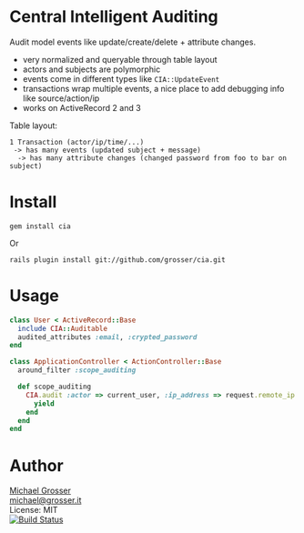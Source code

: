 Central Intelligent Auditing
============================

Audit model events like update/create/delete + attribute changes.

 - very normalized and queryable through table layout
 - actors and subjects are polymorphic
 - events come in different types like `CIA::UpdateEvent`
 - transactions wrap multiple events, a nice place to add debugging info like source/action/ip
 - works on ActiveRecord 2 and 3

Table layout:

    1 Transaction (actor/ip/time/...)
     -> has many events (updated subject + message)
      -> has many attribute changes (changed password from foo to bar on subject)


Install
=======
    gem install cia
Or

    rails plugin install git://github.com/grosser/cia.git


Usage
=====

```Ruby
class User < ActiveRecord::Base
  include CIA::Auditable
  audited_attributes :email, :crypted_password
end

class ApplicationController < ActionController::Base
  around_filter :scope_auditing

  def scope_auditing
    CIA.audit :actor => current_user, :ip_address => request.remote_ip do
      yield
    end
  end
end
```


Author
======
[Michael Grosser](http://grosser.it)<br/>
michael@grosser.it<br/>
License: MIT<br/>
[![Build Status](https://secure.travis-ci.org/grosser/cia.png)](http://travis-ci.org/grosser/cia)
